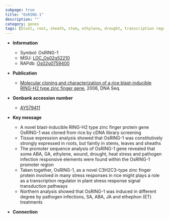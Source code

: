 ```yaml
---
subpage: true
title: "OsRING-1"
description: ""
category: genes
tags: [blast, root, sheath, stem, ethylene, drought, transcription regulator,  ja ]
---
```


* **Information**  
    + Symbol: OsRING-1  
    + MSU: [LOC_Os02g52210](http://rice.plantbiology.msu.edu/cgi-bin/ORF_infopage.cgi?orf=LOC_Os02g52210)  
    + RAPdb: [Os02g0759400](http://rapdb.dna.affrc.go.jp/viewer/gbrowse_details/irgsp1?name=Os02g0759400)  

* **Publication**  
    + [Molecular cloning and characterization of a rice blast-inducible RING-H2 type zinc finger gene](http://www.ncbi.nlm.nih.gov/pubmed?term=Molecular+cloning+and+characterization+of+a+rice+blast-inducible+RING-H2+type+zinc+finger+gene%5BTitle%5D), 2006, DNA Seq.

* **Genbank accession number**  
    + [AY579411](http://www.ncbi.nlm.nih.gov/nuccore/AY579411)

* **Key message**  
    + A novel blast-inducible RING-H2 type zinc finger protein gene OsRING-1 was cloned from rice by cDNA library screening
    + Tissue expression analysis showed that OsRING-1 was constitutively strongly expressed in roots, but faintly in stems, leaves and sheaths
    + The promoter sequence analysis of OsRING-1 gene revealed that some ABA, GA, ethylene, wound, drought, heat stress and pathogen infection responsive elements were found within the OsRING-1 promoter region
    + Taken together, OsRING-1, as a novel C3H2C3-type zinc finger protein involved in many stress responses in rice might plays a role as a transcription regulator in plant stress response signal transduction pathways
    + Northern analysis showed that OsRING-1 was induced in different degree by pathogen infections, SA, ABA, JA and ethephon (ET) treatments

* **Connection**  



